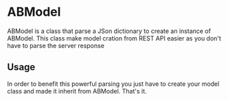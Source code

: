 ABModel
=======

ABModel is a class that parse a JSon dictionary to create an instance of ABModel.
This class make model cration from REST API easier as you don't have to parse the server response

## Usage

In order to benefit this powerful parsing you just have to create your model class and made it inherit from ABModel. That's it.